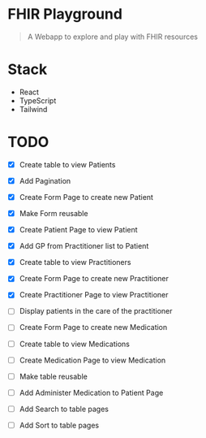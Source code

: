 # FHIR Playground
> A Webapp to explore and play with FHIR resources

# Stack
- React
- TypeScript
- Tailwind

# TODO

- [x] Create table to view Patients
- [x] Add Pagination
- [x] Create Form Page to create new Patient
- [x] Make Form reusable 
- [x] Create Patient Page to view Patient 
- [x] Add GP from Practitioner list to Patient
- [x] Create table to view Practitioners
- [x] Create Form Page to create new Practitioner
- [x] Create Practitioner Page to view Practitioner
- [ ] Display patients in the care of the practitioner
- [ ] Create Form Page to create new Medication
- [ ] Create table to view Medications
- [ ] Create Medication Page to view Medication
- [ ] Make table reusable
- [ ] Add Administer Medication to Patient Page
- [ ] Add Search to table pages
- [ ] Add Sort to table pages

